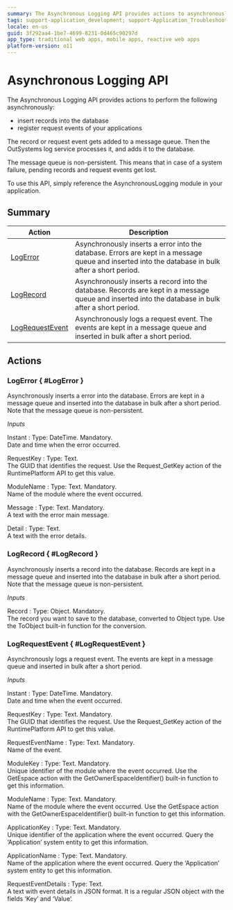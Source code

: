 ```yaml
---
summary: The Asynchronous Logging API provides actions to asynchronously insert records into the database or register request events of your applications in an asynchronous way.
tags: support-application_development; support-Application_Troubleshooting; support-devOps; support-monitoring
locale: en-us
guid: 3f292aa4-1be7-4699-8231-0d465c90297d
app_type: traditional web apps, mobile apps, reactive web apps
platform-version: o11
---
```


# Asynchronous Logging API


The Asynchronous Logging API provides actions to perform the following asynchronously:

* insert records into the database
* register request events of your applications

The record or request event gets added to a message queue. Then the OutSystems log service processes it, and adds it to the database.

The message queue is non-persistent. This means that in case of a system failure, pending records and request events get lost.

To use this API, simply reference the AsynchronousLogging module in your application.

## Summary

Action | Description
---|---
[LogError](<#LogError>) | Asynchronously inserts a error into the database. Errors are kept in a message queue and inserted into the database in bulk after a short period.
[LogRecord](<#LogRecord>) | Asynchronously inserts a record into the database. Records are kept in a message queue and inserted into the database in bulk after a short period.
[LogRequestEvent](<#LogRequestEvent>) | Asynchronously logs a request event. The events are kept in a message queue and inserted in bulk after a short period.

## Actions

### LogError { #LogError }

Asynchronously inserts a error into the database. Errors are kept in a message queue and inserted into the database in bulk after a short period. Note that the message queue is non-persistent.

*Inputs*

Instant
:   Type: DateTime. Mandatory.  
    Date and time when the error occurred.

RequestKey
:   Type: Text.  
    The GUID that identifies the request. Use the Request_GetKey action of the RuntimePlatform API to get this value.

ModuleName
:   Type: Text. Mandatory.  
    Name of the module where the event occurred.

Message
:   Type: Text. Mandatory.  
    A text with the error main message.

Detail
:   Type: Text.  
    A text with the error details.

### LogRecord { #LogRecord }

Asynchronously inserts a record into the database. Records are kept in a message queue and inserted into the database in bulk after a short period. Note that the message queue is non-persistent.

*Inputs*

Record
:   Type: Object. Mandatory.  
    The record you want to save to the database, converted to Object type. Use the ToObject built-in function for the conversion.

### LogRequestEvent { #LogRequestEvent }

Asynchronously logs a request event. The events are kept in a message queue and inserted in bulk after a short period.

*Inputs*

Instant
:   Type: DateTime. Mandatory.  
    Date and time when the event occurred.

RequestKey
:   Type: Text. Mandatory.  
    The GUID that identifies the request. Use the Request_GetKey action of the RuntimePlatform API to get this value.

RequestEventName
:   Type: Text. Mandatory.  
    Name of the event.

ModuleKey
:   Type: Text. Mandatory.  
    Unique identifier of the module where the event occurred. Use the GetEspace action with the GetOwnerEspaceIdentifier() built-in function to get this information.

ModuleName
:   Type: Text. Mandatory.  
    Name of the module where the event occurred. Use the GetEspace action with the GetOwnerEspaceIdentifier() built-in function to get this information.

ApplicationKey
:   Type: Text. Mandatory.  
    Unique identifier of the application where the event occurred. Query the ‘Application’ system entity to get this information.

ApplicationName
:   Type: Text. Mandatory.  
    Name of the application where the event occurred. Query the ‘Application’ system entity to get this information.

RequestEventDetails
:   Type: Text.  
    A text with event details in JSON format. It is a regular JSON object with the fields ‘Key’ and ‘Value’.


